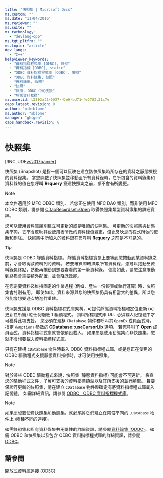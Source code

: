 ```yaml
---
title: "快照集 | Microsoft Docs"
ms.custom: ""
ms.date: "11/04/2016"
ms.reviewer: ""
ms.suite: ""
ms.technology: 
  - "devlang-cpp"
ms.tgt_pltfrm: ""
ms.topic: "article"
dev_langs: 
  - "C++"
helpviewer_keywords: 
  - "資料指標程式庫 [ODBC], 快照"
  - "資料指標 [ODBC], static"
  - "ODBC 資料指標程式庫 [ODBC], 快照"
  - "ODBC 資料錄集, 快照"
  - "資料錄集, 快照"
  - "快照"
  - "快照, ODBC 中的支援"
  - "靜態資料指標"
ms.assetid: b5293a52-0657-43e9-bd71-fe3785b21c7e
caps.latest.revision: 8
author: "mikeblome"
ms.author: "mblome"
manager: "ghogen"
caps.handback.revision: 8
---
```

# 快照集
[!INCLUDE[vs2017banner](../../assembler/inline/includes/vs2017banner.md)]

快照集 \(Snapshot\) 是指一個可以反映在建立該快照集時所存在的資料之靜態檢視的資料錄集。  當您開啟了快照集並移動至所有資料錄時，它所包含的資料錄集和資料錄的值在您呼叫 **Requery** 重建快照集之前，都不會有所變更。  
  
> [!NOTE]
>  本文件適用於 MFC ODBC 類別。  若您正在使用 MFC DAO 類別，而非使用 MFC ODBC 類別，請參閱 [CDaoRecordset::Open](../Topic/CDaoRecordset::Open.md) 取得快照集類型資料錄集的詳細資訊。  
  
 您可以使用資料庫類別建立可更新的或是唯讀的快照集。  可更新的快照集與動態集不同，它不會反映其他使用者所做的資料錄值變更，但會反映您的程式所做的更新和刪除。  快照集中所加入的資料錄在您呼叫 **Requery**  之前是不可見的。  
  
> [!TIP]
>  快照集是 ODBC 靜態資料指標。  靜態資料指標實際上要等到您捲動到某資料錄之前，才會取得該資料列的資料。  若要確保即時擷取所有資料錄，您可以捲動至資料錄集終點，然後再捲動到想要查看的第一筆資料錄。  儘管如此，請您注意捲動到終點會需要額外配置，並會降低效能。  
  
 在您需要資料來維持固定的作業過程 \(例如，產生一份報表或執行運算\) 時，快照集會特別有用。  即使如此，資料來源與您的快照集仍具有相當大的差異，所以您可能會想要逐次地進行重建。  
  
 快照集支援是 ODBC 資料指標程式庫架構，可提供靜態資料指標和定位更新 \(可更新性所需\) 給任何層級 1 驅動程式。  資料指標程式庫 DLL 必須載入記憶體中才可獲得此項支援。  您必須在建構 `CDatabase` 物件和呼叫其 `OpenEx` 成員函式時，指定 `dwOptions` 參數的 **CDatabase::useCursorLib** 選項。  若您呼叫了 **Open** 成員函式，資料指標程式庫就會依預設載入。  如果您是使用動態集而非快照集，您就不會想要載入資料指標程式庫。  
  
 只有在建構 `CDatabase` 物件時載入 ODBC 資料指標程式庫，或是您正在使用的 ODBC 驅動程式支援靜態資料指標時，才可使用快照集。  
  
> [!NOTE]
>  對於某些 ODBC 驅動程式來說，快照集 \(靜態資料指標\) 可能會不可更新。  檢查您的驅動程式文件，了解可支援的資料指標類型以及其所支援的並行類型。  若要保證可更新的快照集，請在建立 `CDatabase` 物件時確定有將資料指標程式庫載入記憶體。  如需詳細資訊，請參閱 [ODBC：ODBC 資料指標程式庫](../../data/odbc/odbc-the-odbc-cursor-library.md)。  
  
> [!NOTE]
>  如果您想要使用快照集和動態集，就必須將它們建立在兩個不同的 `CDatabase` 物件上 \(兩種不同的連接\)。  
  
 如需快照集和所有資料錄集共用屬性的詳細資訊，請參閱[資料錄集 \(ODBC\)](../../data/odbc/recordset-odbc.md)。  如需 ODBC 和快照集以及包含 ODBC 資料指標程式庫的詳細資訊，請參閱 [ODBC](../../data/odbc/odbc-basics.md)。  
  
## 請參閱  
 [開放式資料庫連接 \(ODBC\)](../../data/odbc/open-database-connectivity-odbc.md)